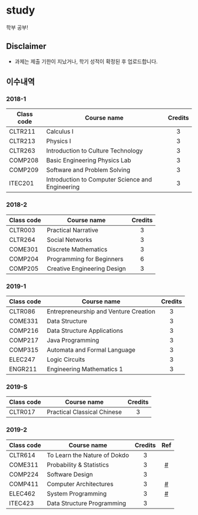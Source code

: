 # study

학부 공부!

## Disclaimer

- 과제는 제출 기한이 지났거나, 학기 성적이 확정된 후 업로드합니다.

## 이수내역

### 2018-1
| Class code | Course name | Credits |
| --- | --- | :---: |
| CLTR211 | Calculus I | 3 |
| CLTR213 | Physics I | 3 |
| CLTR263 | Introduction to Culture Technology | 3 |
| COMP208 | Basic Engineering Physics Lab | 3 |
| COMP209 | Software and Problem Solving | 3 |
| ITEC201 | Introduction to Computer Science and Engineering | 3 |

### 2018-2
| Class code | Course name | Credits |
| --- | --- | :---: |
| CLTR003 | Practical Narrative | 3 |
| CLTR264 | Social Networks | 3 |
| COME301 | Discrete Mathematics | 3 |
| COMP204 | Programming for Beginners | 6 |
| COMP205 | Creative Engineering Design | 3 |

### 2019-1
| Class code | Course name | Credits |
| --- | --- | :---: |
| CLTR086 | Entrepreneurship and Venture Creation | 3 |
| COME331 | Data Structure | 3 |
| COMP216 | Data Structure Applications | 3 |
| COMP217 | Java Programming | 3 |
| COMP315 | Automata and Formal Language | 3 |
| ELEC247 | Logic Circuits | 3 |
| ENGR211 | Engineering Mathematics 1 | 3 |

### 2019-S
| Class code | Course name | Credits |
| --- | --- | :---: |
| CLTR017 | Practical Classical Chinese | 3 |

### 2019-2
| Class code | Course name | Credits | Ref | 
| --- | --- | :---: | :---: |
| CLTR614 | To Learn the Nature of Dokdo | 3 | | 
| COME311 | Probability & Statistics | 3 | [#](2019-2_COME311) | 
| COMP224 | Software Design | 3 | |
| COMP411 | Computer Architectures | 3 | [#](2019-2_COMP411) |
| ELEC462 | System Programming | 3 | [#](2019-2_ELEC462) |
| ITEC423 | Data Structure Programming | 3 | |
